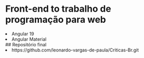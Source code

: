 # Front-end to trabalho de programação para web
<li>Angular 19</li>
<li>Angular Material</li>  
## Repositório final
<li>https://github.com/leonardo-vargas-de-paula/Criticas-Br.git</li>
